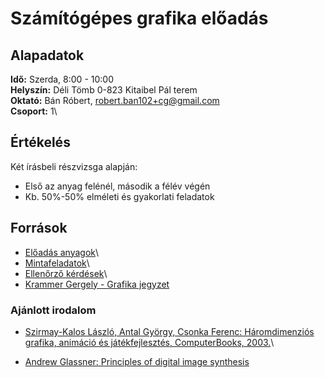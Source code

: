 # Számítógépes grafika előadás

## Alapadatok
**Idő:** Szerda, 8:00 - 10:00\
**Helyszín:** Déli Tömb 0-823 Kitaibel Pál terem\
**Oktató:** Bán Róbert, <robert.ban102+cg@gmail.com>\
**Csoport:** 1\

## Értékelés
Két írásbeli részvizsga alapján:
  - Első az anyag felénél, második a félév végén
  - Kb. 50%-50% elméleti és gyakorlati feladatok

## Források

- [Előadás anyagok](http://cg.elte.hu/index.php/grafika-bsc-eloadas-anyagok/)\
- [Mintafeladatok](http://cg.elte.hu/~robi/eloadas/2022-osz/Grafika_feladatok.pdf)\
- [Ellenőrző kérdések](http://cg.elte.hu/~bsc_cg/EA/RegiFelevek/)\
- [Krammer Gergely - Grafika jegyzet](http://krammer.web.elte.hu/infokar/grafika/jegyzet/)

### Ajánlott irodalom
- [Szirmay-Kalos László, Antal György, Csonka Ferenc:
Háromdimenziós grafika, animáció és játékfejlesztés,
ComputerBooks, 2003.](https://cg.iit.bme.hu/~szirmay/3Dgraf.pdf)\

- [Andrew Glassner: Principles of digital image synthesis](realtimerendering.com/Principles_of_Digital_Image_Synthesis_v1.0.1.pdf)